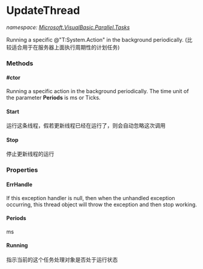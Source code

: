 ﻿
# UpdateThread
_namespace: [Microsoft.VisualBasic.Parallel.Tasks](N-Microsoft.VisualBasic.Parallel.Tasks.md)_

Running a specific @"T:System.Action" in the background periodically.
 (比较适合用于在服务器上面执行周期性的计划任务)

### Methods

#### #ctor
Running a specific action in the background periodically. The time unit of the parameter **Periods** is ms or Ticks.
#### Start
运行这条线程，假若更新线程已经在运行了，则会自动忽略这次调用
#### Stop
停止更新线程的运行


### Properties

#### ErrHandle
If this exception handler is null, then when the unhandled exception occurring,
 this thread object will throw the exception and then stop working.
#### Periods
ms
#### Running
指示当前的这个任务处理对象是否处于运行状态

